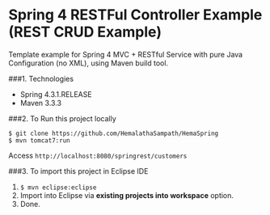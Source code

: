 # Spring 4 RESTFul Controller Example (REST CRUD Example)
Template example for Spring 4 MVC + RESTful Service with pure Java Configuration (no XML), using Maven build tool.

###1. Technologies
* Spring 4.3.1.RELEASE
* Maven 3.3.3

###2. To Run this project locally
```shell
$ git clone https://github.com/HemalathaSampath/HemaSpring 
$ mvn tomcat7:run
```
Access ```http://localhost:8080/springrest/customers```

###3. To import this project in Eclipse IDE
1. ```$ mvn eclipse:eclipse```
2. Import into Eclipse via **existing projects into workspace** option.
3. Done. 



